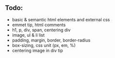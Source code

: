 ## Todo:

* basic & semantic html elements and external css
* emmet tip, html comments
* h1, p, div, span, centering div
* image, ul & li list
* padding, margin, border, border-radius
* box-sizing, css unit (px, em, %)
* centering image in div tip
